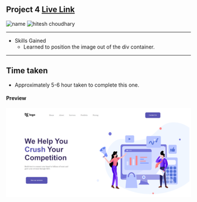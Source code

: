 ## Project 4 [Live Link](https://digital-marketing-og.netlify.app)

![name](https://img.shields.io/badge/Omkar--Gujja-OG)
![hitesh choudhary](https://img.shields.io/badge/Hitesh--Choudhary-Full--stack--JS--bootcamp-red)

---

-   Skills Gained
    -   Learned to position the image out of the div container.

---

## Time taken

-   Approximately 5-6 hour taken to complete this one.

#### Preview

![Desktop](./ss/preview.png)
